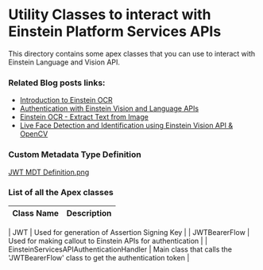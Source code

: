 # Utility Classes to interact with Einstein Platform Services APIs
This directory contains some apex classes that you can use to interact with Einstein Language and Vision API.

### Related Blog posts links:
- [Introduction to Einstein OCR](https://forcepanda.wordpress.com/2020/05/30/say-hi-to-the-new-einstein-ocr-summer20/)
- [Authentication with Einstein Vision and Language APIs](https://forcepanda.wordpress.com/2020/07/04/authentication-with-einstein-vision-and-language-apis/)
- [Einstein OCR - Extract Text from Image](https://forcepanda.wordpress.com/2020/06/02/extract-text-from-image-einstein-ocr/)
- [Live Face Detection and Identification using Einstein Vision API & OpenCV](https://forcepanda.wordpress.com/2020/01/03/live-face-detection-and-identification-using-opencv-salesforces-einstein-vision-api/)

### Custom Metadata Type Definition
[JWT MDT Definition.png](https://github.com/forcePanda/EinsteinPlatformServices-Repo/blob/master/Apex%20Classes/JWT%20MDT%20Definition.png)

### List of all the Apex classes
|Class Name| Description
|-|-|

| JWT | Used for generation of Assertion Signing Key |
| JWTBearerFlow | Used for making callout to Einstein APIs for authentication |
| EinsteinServicesAPIAuthenticationHandler | Main class that calls the 'JWTBearerFlow' class to get the authentication token | 
<!-- | HttpFormBuilder | Utility class used to create multipart/form-data type request |
| EinsteinOCRPredictionResponseWrapper | Wrapper class for deserialization of response from the Einstein OCR callout |
| EinsteinOCRPredictionHandler | Main class to perform callout to Einstein OCR and process the response | -->

